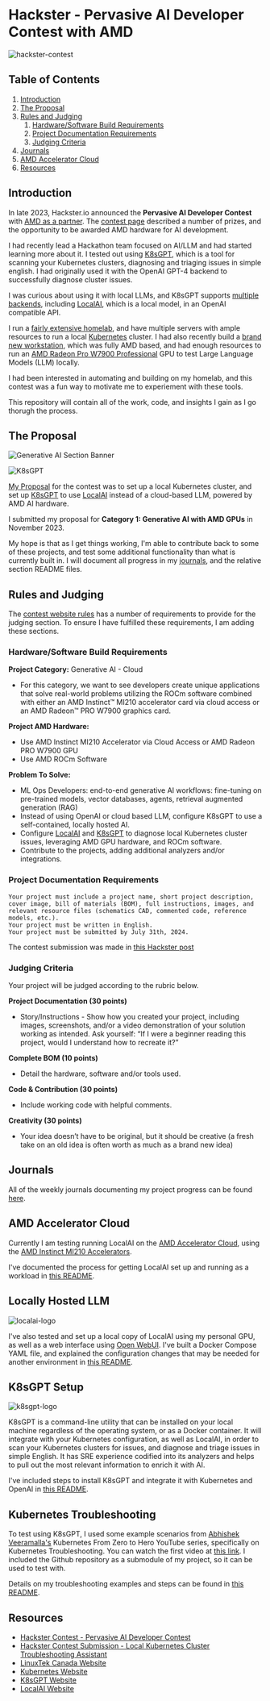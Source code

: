# Hackster - Pervasive AI Developer Contest with AMD

![hackster-contest](./media-assets/hackstercontest.png)

## Table of Contents

1. [Introduction](#introduction)
2. [The Proposal](#the-proposal)
3. [Rules and Judging](#rules-and-judging)
    1. [Hardware/Software Build Requirements](#hardware-software-build-requirements)
    2. [Project Documentation Requirements](#project-documentation-requirements)
    3. [Judging Criteria](#judging-criteria)
4. [Journals](#journals)
5. [AMD Accelerator Cloud](#amd-accelerator-cloud)
6. [Resources](#resources)

## Introduction

In late 2023, Hackster.io announced the **Pervasive AI Developer Contest** with [AMD as a partner](https://amd.com/).  The [contest page](https://www.hackster.io/contests/amd2023) described a number of prizes, and the opportunity to be awarded AMD hardware for AI development.

I had recently lead a Hackathon team focused on AI/LLM and had started learning more about it. I tested out using [K8sGPT](https://k8sgpt.ai/), which is a tool for scanning your Kubernetes clusters, diagnosing and triaging issues in simple english. I had originally used it with the OpenAI GPT-4 backend to successfully diagnose cluster issues.

I was curious about using it with local LLMs, and K8sGPT supports [multiple backends](https://docs.k8sgpt.ai/reference/providers/backend/), including [LocalAI](https://localai.io/), which is a local model, in an OpenAI compatible API.

I run a [fairly extensive homelab](https://www.linuxtek.ca/2023/03/07/kwlug-presentation-march-2023-homelab-tour/), and have multiple servers with ample resources to run a local [Kubernetes](https://kubernetes.io/) cluster. I had also recently build a [brand new workstation](https://www.linuxtek.ca/2024/04/08/after-12-years-new-desktop-workstation/), which was fully AMD based, and had enough resources to run an [AMD Radeon Pro W7900 Professional](https://www.amd.com/en/products/graphics/workstations/radeon-pro/w7900.html) GPU to test Large Language Models (LLM) locally.

I had been interested in automating and building on my homelab, and this contest was a fun way to motivate me to experiement with these tools.

This repository will contain all of the work, code, and insights I gain as I go thorugh the process.

## The Proposal

![Generative AI Section Banner](./media-assets/generative_ai_section_banner.png)

![K8sGPT](./media-assets/k8sgpt.png)

[My Proposal](https://www.hackster.io/contests/amd2023/hardware_applications/16336) for the contest was to set up a local Kubernetes cluster, and set up [K8sGPT](https://k8sgpt.ai/) to use [LocalAI](https://localai.io/) instead of a cloud-based LLM, powered by AMD AI hardware.

I submitted my proposal for **Category 1: Generative AI with AMD GPUs** in November 2023.

My hope is that as I get things working, I'm able to contribute back to some of these projects, and test some additional functionality than what is currently built in. I will document all progress in my [journals](./journals/), and the relative section README files.

## Rules and Judging

The [contest website rules](https://www.hackster.io/contests/amd2023/rules#challengeNav) has a number of requirements to provide for the judging section.  To ensure I have fulfilled these requirements, I am adding these sections.

### Hardware/Software Build Requirements

**Project Category:** Generative AI - Cloud
* For this category, we want to see developers create unique applications that solve real-world problems utilizing the ROCm software combined with either an AMD Instinct™ MI210 accelerator card via cloud access or an AMD Radeon™ PRO W7900 graphics card.

**Project AMD Hardware:**

* Use AMD Instinct MI210 Accelerator via Cloud Access or AMD Radeon PRO W7900 GPU
* Use AMD ROCm Software 

**Problem To Solve:**
* ML Ops Developers: end-to-end generative AI workflows: fine-tuning on pre-trained models, vector databases, agents, retrieval augmented generation (RAG)
* Instead of using OpenAI or cloud based LLM, configure K8sGPT to use a self-contained, locally hosted AI.
* Configure [LocalAI](https://localai.io/) and [K8sGPT](https://k8sgpt.ai/) to diagnose local Kubernetes cluster issues, leveraging AMD GPU hardware, and ROCm software.
* Contribute to the projects, adding additional analyzers and/or integrations.

### Project Documentation Requirements

```
Your project must include a project name, short project description, cover image, bill of materials (BOM), full instructions, images, and relevant resource files (schematics CAD, commented code, reference models, etc.).
Your project must be written in English.
Your project must be submitted by July 31th, 2024.
```
The contest submission was made in [this Hackster post](https://www.hackster.io/jason-paul/local-kubernetes-cluster-troubleshooting-assistant-4f7952)

### Judging Criteria

Your project will be judged according to the rubric below.

**Project Documentation (30 points)**
* Story/Instructions - Show how you created your project, including images, screenshots, and/or a video demonstration of your solution working as intended. Ask yourself: “If I were a beginner reading this project, would I understand how to recreate it?”

**Complete BOM (10 points)**
* Detail the hardware, software and/or tools used.

**Code & Contribution (30 points)**
* Include working code with helpful comments.

**Creativity (30 points)**
* Your idea doesn’t have to be original, but it should be creative (a fresh take on an old idea is often worth as much as a brand new idea)

## Journals

All of the weekly journals documenting my project progress can be found [here](./journals/).

## AMD Accelerator Cloud

Currently I am testing running LocalAI on the [AMD Accelerator Cloud](https://aac.amd.com/), using the [AMD Instinct MI210 Accelerators](https://www.amd.com/en/products/accelerators/instinct/mi200/mi210.html).

I've documented the process for getting LocalAI set up and running as a workload in [this README](./amd-accelerator-cloud/manual-ubuntu/README.md).

## Locally Hosted LLM

![localai-logo](./media-assets/localai-logo.png)

I've also tested and set up a local copy of LocalAI using my personal GPU, as well as a web interface using [Open WebUI](https://docs.openwebui.com/). I've built a Docker Compose YAML file, and explained the configuration changes that may be needed for another environment in [this README](./amd-gpu-local/README.md).

## K8sGPT Setup

![k8sgpt-logo](./media-assets/k8sgpt.png)

K8sGPT is a command-line utility that can be installed on your local machine regardless of the operating system, or as a Docker container. It will integrate with your Kubernetes configuration, as well as LocalAI, in order to scan your Kubernetes clusters for issues, and diagnose and triage issues in simple English. It has SRE experience codified into its analyzers and helps to pull out the most relevant information to enrich it with AI.

I've included steps to install K8sGPT and integrate it with Kubernetes and OpenAI in [this README](./k8sgpt/README.md).

## Kubernetes Troubleshooting

To test using K8sGPT, I used some example scenarios from [Abhishek Veeramalla's](https://github.com/iam-veeramalla) Kubernetes From Zero to Hero YouTube series, specifically on Kubernetes Troubleshooting. You can watch the first video at [this link](https://youtu.be/vGab4v3RWEw). I included the Github repository as a submodule of my project, so it can be used to test with.

Details on my troubleshooting examples and steps can be found in [this README](./kubernetes-troubleshooting/README.md).

## Resources
* [Hackster Contest - Pervasive AI Developer Contest ](https://www.hackster.io/contests/amd2023#challengeNav)
* [Hackster Contest Submission - Local Kubernetes Cluster Troubleshooting Assistant](https://www.hackster.io/contests/amd2023/hardware_applications/16336)
* [LinuxTek Canada Website](https://www.linuxtek.ca/)
* [Kubernetes Website](https://kubernetes.io/)
* [K8sGPT Website](https://k8sgpt.ai/)
* [LocalAI Website](https://localai.io/)

